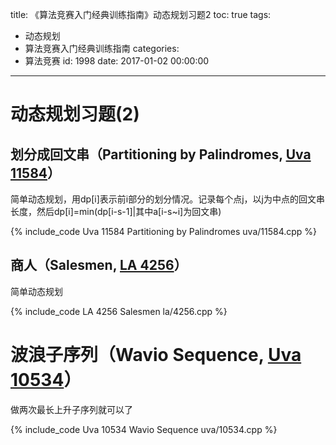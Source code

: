 title: 《算法竞赛入门经典训练指南》动态规划习题2
toc: true
tags:
  - 动态规划
  - 算法竞赛入门经典训练指南
categories:
  - 算法竞赛
id: 1998
date: 2017-01-02 00:00:00
---

# 动态规划习题(2)

## 划分成回文串（Partitioning by Palindromes, [Uva 11584](http://uva.onlinejudge.org/index.php?option=com_onlinejudge&Itemid=8&page=show_problem&problem=2631 "11584 - Partitioning by Palindromes")）

简单动态规划，用dp[i]表示前i部分的划分情况。记录每个点j，以j为中点的回文串长度，然后dp[i]=min(dp[i-s-1]|其中a[i-s~i]为回文串)

{% include_code Uva 11584 Partitioning by Palindromes uva/11584.cpp %}
<!--more-->

## 商人（Salesmen, [LA 4256](https://icpcarchive.ecs.baylor.edu/index.php?option=com_onlinejudge&Itemid=8&page=show_problem&problem=2257 "4256 - Salesmen")）

简单动态规划

{% include_code LA 4256 Salesmen la/4256.cpp %}

# 波浪子序列（Wavio Sequence, [Uva 10534](http://uva.onlinejudge.org/index.php?option=com_onlinejudge&Itemid=8&page=show_problem&problem=1475 "10534 - Wavio Sequence")）

做两次最长上升子序列就可以了

{% include_code Uva 10534 Wavio Sequence uva/10534.cpp %}
